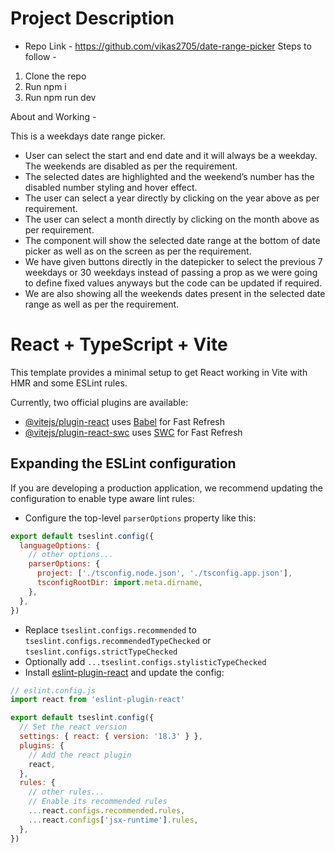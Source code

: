 # Project Description

- Repo Link - https://github.com/vikas2705/date-range-picker
Steps to follow - 

1. Clone the repo
2. Run npm i
3. Run npm run dev

About and Working - 


This is a weekdays date range picker. 

- User can select the start and end date and it will always be a weekday. The weekends are disabled as per the requirement.
- The selected dates are highlighted and the weekend’s number has the disabled number styling and hover effect. 
- The user can select a year directly by clicking on the year above as per requirement.
- The user can select a month directly by clicking on the month above as per requirement.
- The component will show the selected date range at the bottom of date picker as well as on the screen as per the requirement.
- We have given buttons directly in the datepicker to select the previous 7 weekdays or 30 weekdays instead of passing a prop as we were going to define fixed values anyways but the code can be updated if required. 
- We are also showing all the weekends dates present in the selected date range as well as per the requirement.


# React + TypeScript + Vite

This template provides a minimal setup to get React working in Vite with HMR and some ESLint rules.

Currently, two official plugins are available:

- [@vitejs/plugin-react](https://github.com/vitejs/vite-plugin-react/blob/main/packages/plugin-react/README.md) uses [Babel](https://babeljs.io/) for Fast Refresh
- [@vitejs/plugin-react-swc](https://github.com/vitejs/vite-plugin-react-swc) uses [SWC](https://swc.rs/) for Fast Refresh

## Expanding the ESLint configuration

If you are developing a production application, we recommend updating the configuration to enable type aware lint rules:

- Configure the top-level `parserOptions` property like this:

```js
export default tseslint.config({
  languageOptions: {
    // other options...
    parserOptions: {
      project: ['./tsconfig.node.json', './tsconfig.app.json'],
      tsconfigRootDir: import.meta.dirname,
    },
  },
})
```

- Replace `tseslint.configs.recommended` to `tseslint.configs.recommendedTypeChecked` or `tseslint.configs.strictTypeChecked`
- Optionally add `...tseslint.configs.stylisticTypeChecked`
- Install [eslint-plugin-react](https://github.com/jsx-eslint/eslint-plugin-react) and update the config:

```js
// eslint.config.js
import react from 'eslint-plugin-react'

export default tseslint.config({
  // Set the react version
  settings: { react: { version: '18.3' } },
  plugins: {
    // Add the react plugin
    react,
  },
  rules: {
    // other rules...
    // Enable its recommended rules
    ...react.configs.recommended.rules,
    ...react.configs['jsx-runtime'].rules,
  },
})
```
